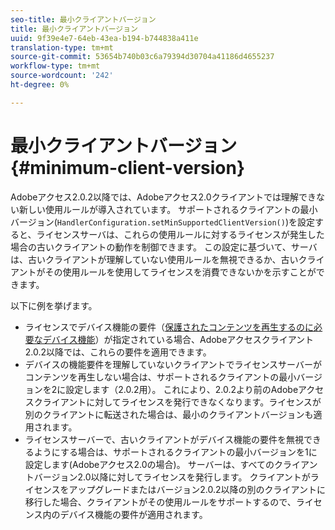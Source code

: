```yaml
---
seo-title: 最小クライアントバージョン
title: 最小クライアントバージョン
uuid: 9f39e4e7-64eb-43ea-b194-b744838a411e
translation-type: tm+mt
source-git-commit: 53654b740b03c6a79394d30704a41186d4655237
workflow-type: tm+mt
source-wordcount: '242'
ht-degree: 0%

---
```



# 最小クライアントバージョン{#minimum-client-version}

Adobeアクセス2.0.2以降では、Adobeアクセス2.0クライアントでは理解できない新しい使用ルールが導入されています。 サポートされるクライアントの最小バージョン(`HandlerConfiguration.setMinSupportedClientVersion()`)を設定すると、ライセンスサーバは、これらの使用ルールに対するライセンスが発生した場合の古いクライアントの動作を制御できます。 この設定に基づいて、サーバは、古いクライアントが理解していない使用ルールを無視できるか、古いクライアントがその使用ルールを使用してライセンスを消費できないかを示すことができます。

以下に例を挙げます。

* ライセンスでデバイス機能の要件（[保護されたコンテンツを再生するのに必要なデバイス機能](../../../aaxs-protecting-content/content-introduction/content-usage-rules/content-runtime-application-restrictions/content-device-capabilities.md)）が指定されている場合、Adobeアクセスクライアント2.0.2以降では、これらの要件を適用できます。
* デバイスの機能要件を理解していないクライアントでライセンスサーバーがコンテンツを再生しない場合は、サポートされるクライアントの最小バージョンを2に設定します（2.0.2用）。 これにより、2.0.2より前のAdobeアクセスクライアントに対してライセンスを発行できなくなります。ライセンスが別のクライアントに転送された場合は、最小のクライアントバージョンも適用されます。
* ライセンスサーバーで、古いクライアントがデバイス機能の要件を無視できるようにする場合は、サポートされるクライアントの最小バージョンを1に設定します(Adobeアクセス2.0の場合)。 サーバーは、すべてのクライアントバージョン2.0以降に対してライセンスを発行します。 クライアントがライセンスをアップグレードまたはバージョン2.0.2以降の別のクライアントに移行した場合、クライアントがその使用ルールをサポートするので、ライセンス内のデバイス機能の要件が適用されます。

